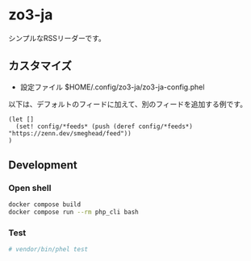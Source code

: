 # zo3-ja

シンプルなRSSリーダーです。



## カスタマイズ

* 設定ファイル $HOME/.config/zo3-ja/zo3-ja-config.phel

以下は、デフォルトのフィードに加えて、別のフィードを追加する例です。

```
(let []
  (set! config/*feeds* (push (deref config/*feeds*) "https://zenn.dev/smeghead/feed"))
)

```

## Development

### Open shell

```bash
docker compose build
docker compose run --rm php_cli bash
```

### Test

```bash
# vendor/bin/phel test
```
